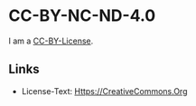 # CC-BY-NC-ND-4.0

I am a [CC-BY-License](670016.md).

## Links

- License-Text: [Https://CreativeCommons.Org](https://creativecommons.org/licenses/by-nc-nd/4.0/deed.de)
